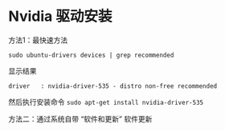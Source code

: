 # Nvidia 驱动安装

方法1：最快速方法

```
sudo ubuntu-drivers devices | grep recommended
```

显示结果
```
driver   : nvidia-driver-535 - distro non-free recommended
```

然后执行安装命令 `sudo apt-get install nvidia-driver-535`


方法二：通过系统自带 “软件和更新” 软件更新
